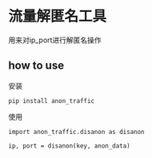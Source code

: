 # 流量解匿名工具

用来对ip_port进行解匿名操作

## how to use

安装

```
pip install anon_traffic
```

使用
```
import anon_traffic.disanon as disanon

ip, port = disanon(key, anon_data)
```